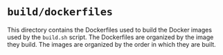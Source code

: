 # `build/dockerfiles`

This directory contains the Dockerfiles used to build the Docker images used by the `build.sh` script. The Dockerfiles
are organized by the image they build. The images are organized by the order in which they are built.